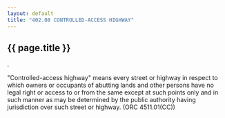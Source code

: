 ```yaml
---
layout: default 
title: "402.08 CONTROLLED-ACCESS HIGHWAY"
---
```


{{ page.title }}
----------------

.

"Controlled-access highway" means every street or highway in respect to
which owners or occupants of abutting lands and other persons have no
legal right or access to or from the same except at such points only and
in such manner as may be determined by the public authority having
jurisdiction over such street or highway. (ORC 4511.01(CC))
